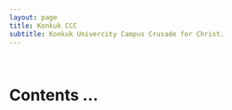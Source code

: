 ```yaml
---
layout: page
title: Konkuk CCC
subtitle: Konkuk Univercity Campus Crusade for Christ.
---
```


<br/>

# Contents ...